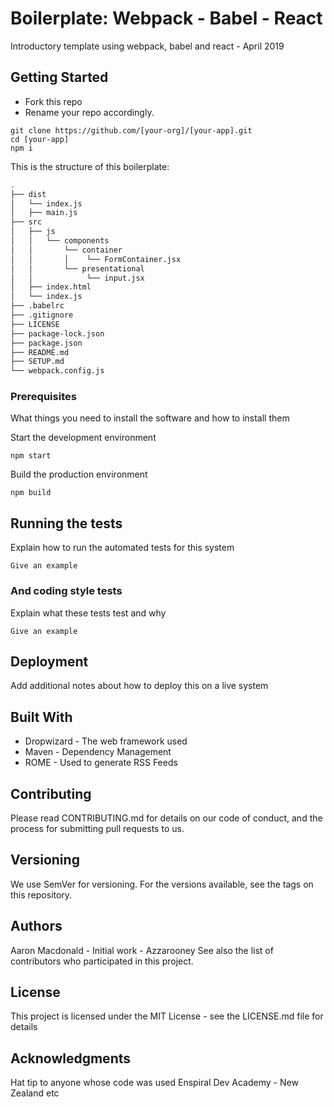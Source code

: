 # Boilerplate: Webpack - Babel - React
Introductory template using webpack, babel and react - April 2019

## Getting Started

* Fork this repo
* Rename your repo accordingly.

````
git clone https://github.com/[your-org]/[your-app].git
cd [your-app]
npm i
````

This is the structure of this boilerplate:

```sh
.
├── dist
│   └── index.js
│   ├── main.js
├── src
│   ├── js
│   │   └── components
│   │       └── container
│   │       │    └── FormContainer.jsx
│   │       └── presentational
│   │            └── input.jsx
│   ├── index.html
│   └── index.js
├── .babelrc
├── .gitignore
├── LICENSE
├── package-lock.json
├── package.json
├── README.md
├── SETUP.md
└── webpack.config.js
```

### Prerequisites
What things you need to install the software and how to install them

Start the development environment
````
npm start
````

Build the production environment
````
npm build
````

## Running the tests
Explain how to run the automated tests for this system

````
Give an example
````

### And coding style tests
Explain what these tests test and why

````
Give an example
````

## Deployment
Add additional notes about how to deploy this on a live system

## Built With
- Dropwizard - The web framework used
- Maven - Dependency Management
- ROME - Used to generate RSS Feeds

## Contributing
Please read CONTRIBUTING.md for details on our code of conduct, and the process for submitting pull requests to us.

## Versioning
We use SemVer for versioning. For the versions available, see the tags on this repository.

## Authors
Aaron Macdonald - Initial work - Azzarooney
See also the list of contributors who participated in this project.

## License
This project is licensed under the MIT License - see the LICENSE.md file for details

## Acknowledgments
Hat tip to anyone whose code was used
Enspiral Dev Academy - New Zealand
etc